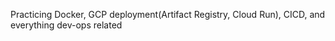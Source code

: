 Practicing Docker, GCP deployment(Artifact Registry, Cloud Run), CICD, and everything dev-ops related
